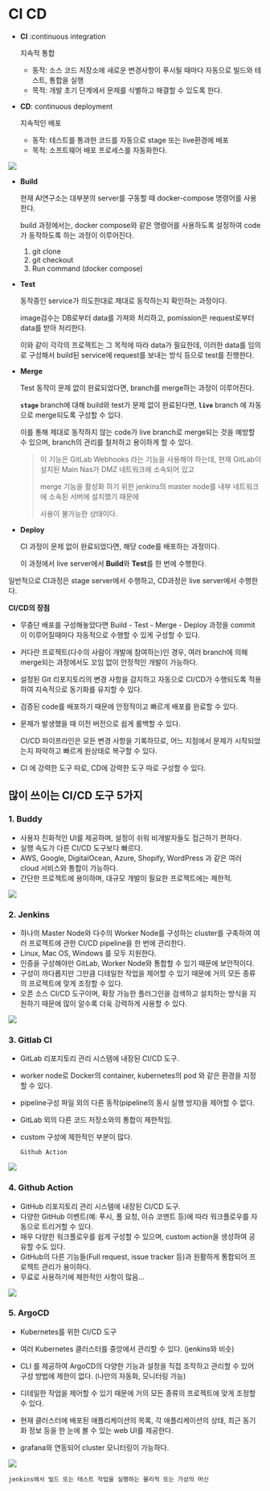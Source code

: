 

# CI CD

- **CI** :continuous integration

  지속적 통합

  - 동작: 소스 코드 저장소에 새로운 변경사항이 푸시될 때마다 자동으로 빌드와 테스트, 통합을 실행
  - 목적: 개발 초기 단계에서 문제를 식별하고 해결할 수 있도록 한다.

- **CD**: continuous deployment

  지속적인 배포

  - 동작: 테스트를 통과한 코드를 자동으로 stage 또는 live환경에 배포
  - 목적: 소프트웨어 배포 프로세스를 자동화한다.

![](https://github.com/HibernationNo1/TIL/blob/master/seminar/images/CI_CD/CI_CD_1.png?raw=true)

- **Build**

  현재 AI연구소는 대부분의 server를 구동할 때 docker-compose 명령어를 사용한다.

  build 과정에서는, docker compose와 같은 명령어를 사용하도록 설정하여 code가 동작하도록 하는 과정이 이루어진다.

  1. git clone
  2. git checkout
  3. Run command (docker compose)

- **Test**

  동작중인 service가 의도한대로 제대로 동작하는지 확인하는 과정이다.

  image검수는 DB로부터 data를 가져와 처리하고, pomission은 request로부터 data를 받아 처리한다.

  이와 같이 각각의 프로젝트는 그 목적에 따라 data가 필요한데, 이러한 data를 임의로 구성해서 build된 service에 request를 보내는 방식 등으로 test를 진행한다.

- **Merge**

  Test 동작이 문제 없이 완료되었다면, branch를 merge하는 과정이 이루어진다.

  **`stage`** branch에 대해 build와 test가 문제 없이 완료된다면, **`live`** branch 에 자동으로 merge되도록 구성할 수 있다.

  이를 통해 제대로 동작하지 않는 code가 live branch로 merge되는 것을 예방할 수 있으며, branch의 관리를 철저하고 용이하게 할 수 있다.

  > 이 기능은 GitLab Webhooks 라는 기능을 사용해야 하는데, 현재 GitLab이 설치된 Main Nas가 DMZ 네트워크에 소속되어 있고
  >
  > merge 기능을 활성화 하기 위한 jenkins의 master node를 내부 네트워크에 소속된 서버에 설치했기 때문에
  >
  > 사용이 불가능한 상태이다.

- **Deploy**

  CI 과정이 문제 없이 완료되었다면, 해당 code를 배포하는 과정이다.

  이 과정에서 live server에서 **Build**와 **Test**를 한 번에 수행한다.

일반적으로 CI과정은 stage server에서 수행하고, CD과정은 live server에서 수행한다.



**CI/CD의 장점**

- 무중단 배포를 구성해놓았다면 Build - Test - Merge - Deploy 과정을 commit 이 이루어질때마다 자동적으로 수행할 수 있게 구성할 수 있다.

- 커다란 프로젝트(다수의 사람이 개발에 참여하는)인 경우, 여러 branch에 의해 merge되는 과정에서도 꼬임 없이 안정적인 개발이 가능하다.

- 설정된 Git 리포지토리의 변경 사항을 감지하고 자동으로 CI/CD가 수행되도록 적용하여 지속적으로 동기화를 유지할 수 있다.

- 검증된 code를 배포하기 때문에 안정적이고 빠르게 배포를 완료할 수 있다.

- 문제가 발생했을 때 이전 버전으로 쉽게 롤백할 수 있다.    

  CI/CD 파이프라인은 모든 변경 사항을 기록하므로, 어느 지점에서 문제가 시작되었는지 파악하고 빠르게 원상태로 복구할 수 있다.

- CI 에 강력한 도구 따로, CD에 강력한 도구 따로 구성할 수 있다.



## **많이 쓰이는 CI/CD 도구 5가지**

### **1. Buddy**

- 사용자 친화적인 UI를 제공하며, 설정이 쉬워 비개발자들도 접근하기 편하다.
- 실행 속도가 다른 CI/CD 도구보다 빠르다.
- AWS, Google, DigitalOcean, Azure, Shopify, WordPress 과 같은 여러 cloud 서비스와 통합이 가능하다.
- 간단한 프로젝트에 용이하며, 대규모 개발이 필요한 프로젝트에는 제한적.

![](https://github.com/HibernationNo1/TIL/blob/master/seminar/images/CI_CD/buddy_1.jpg?raw=true)

### **2. Jenkins**

- 하나의 Master Node와 다수의 Worker Node를 구성하는 cluster를 구축하여 여러 프로젝트에 관한 CI/CD pipeline을 한 번에 관리한다.
- Linux, Mac OS, Windows 를 모두 지원한다.
- 인증을 구성해야만 GitLab, Worker Node와 통합할 수 있기 때문에 보안적이다.
- 구성이 까다롭지만 그만큼 디테일한 작업을 제어할 수 있기 때문에 거의 모든 종류의 프로젝트에 맞게 조정할 수 있다.
- 오픈 소스 CI/CD 도구이며, 확장 가능한 플러그인을 검색하고 설치하는 방식을 지원하기 때문에 많이 알수록 더욱 강력하게 사용할 수 있다.

![](https://github.com/HibernationNo1/TIL/blob/master/seminar/images/CI_CD/jenkins-view.png?raw=true)

### **3. Gitlab CI**

- GitLab 리포지토리 관리 시스템에 내장된 CI/CD 도구.

- worker node로 Docker의 container, kubernetes의 pod 와 같은 환경을 지정할 수 있다.

- pipeline구성 파일 외의 다른 동작(pipeline의 동시 실행 방지)을 제어할 수 없다.

- GitLab 외의 다른 코드 저장소와의 통합이 제한적임.

- custom 구성에 제한적인 부분이 많다.

  ```
  Github Action
  ```

  

![](https://github.com/HibernationNo1/TIL/blob/master/seminar/images/CI_CD/gitlab_CICD.png?raw=true)

### **4. Github Action**

- GitHub 리포지토리 관리 시스템에 내장된 CI/CD 도구.
- 다양한 GitHub 이벤트(예: 푸시, 풀 요청, 이슈 코멘트 등)에 따라 워크플로우를 자동으로 트리거할 수 있다.
- 매우 다양한 워크플로우를 쉽게 구성할 수 있으며, custom action을 생성하여 공유할 수도 있다.
- GitHub의 다른 기능들(Full request, issue tracker 등)과 원활하게 통합되어 프로젝트 관리가 용이하다.
- 무료로 사용하기에 제한적인 사항이 많음...

![](https://github.com/HibernationNo1/TIL/blob/master/seminar/images/CI_CD/github_CICD.png?raw=true)

### **5. ArgoCD**

- Kubernetes를 위한 CI/CD 도구

- 여러 Kubernetes 클러스터를 중앙에서 관리할 수 있다. (jenkins와 비슷)

- CLI 를 제공하여 ArgoCD의 다양한 기능과 설정을 직접 조작하고 관리할 수 있어 구성 방법에 제한이 없다. (나만의 자동화, 모니터링 가능)

- 디테일한 작업을 제어할 수 있기 때문에 거의 모든 종류의 프로젝트에 맞게 조정할 수 있다.

- 현재 클러스터에 배포된 애플리케이션의 목록, 각 애플리케이션의 상태, 최근 동기화 정보 등을 한 눈에 볼 수 있는 web UI를 제공한다.

- grafana와 연동되어 cluster 모니터링이 가능하다.

  

![](https://github.com/HibernationNo1/TIL/blob/master/seminar/images/CI_CD/argoCD.png?raw=true)





```
jenkins에서 빌드 또는 테스트 작업을 실행하는 물리적 또는 가상의 머신
```

